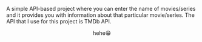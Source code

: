 A simple API-based project where you can enter the name of movies/series and it provides you with information about that particular movie/series. The API that I use for this project is TMDb API.</br>
<div align="center">
hehe😁
</div>
